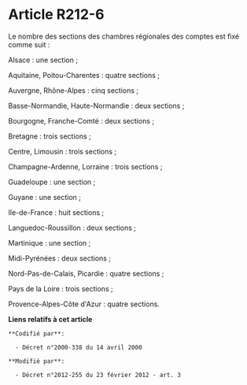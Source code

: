 # Article R212-6

Le nombre des sections des chambres régionales des comptes est fixé comme suit : 

Alsace : une section ; 

Aquitaine, Poitou-Charentes : quatre sections ; 

Auvergne, Rhône-Alpes : cinq sections ; 

Basse-Normandie, Haute-Normandie : deux sections ; 

Bourgogne, Franche-Comté : deux sections ; 

Bretagne : trois sections ; 

Centre, Limousin : trois sections ; 

Champagne-Ardenne, Lorraine : trois sections ; 

Guadeloupe : une section ; 

Guyane : une section ; 

Ile-de-France : huit sections ; 

Languedoc-Roussillon : deux sections ; 

Martinique : une section ; 

Midi-Pyrénées : deux sections ; 

Nord-Pas-de-Calais, Picardie : quatre sections ; 

Pays de la Loire : trois sections ; 

Provence-Alpes-Côte d'Azur : quatre sections.

**Liens relatifs à cet article**

	**Codifié par**:

	  - Décret n°2000-338 du 14 avril 2000

	**Modifié par**:

	  - Décret n°2012-255 du 23 février 2012 - art. 3
